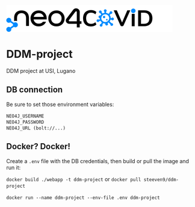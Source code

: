 [![Logo](webapp/public/img/logo_dark.svg)]()

# DDM-project
DDM project at USI, Lugano

## DB connection

Be sure to set those environment variables:

```
NEO4J_USERNAME
NEO4J_PASSWORD
NEO4J_URL (bolt://...)
```


## Docker? Docker!

Create a `.env` file with the DB credentials, then build or pull the image and run it:

`docker build ./webapp -t ddm-project` or `docker pull steeven9/ddm-project`

`docker run --name ddm-project --env-file .env ddm-project`
